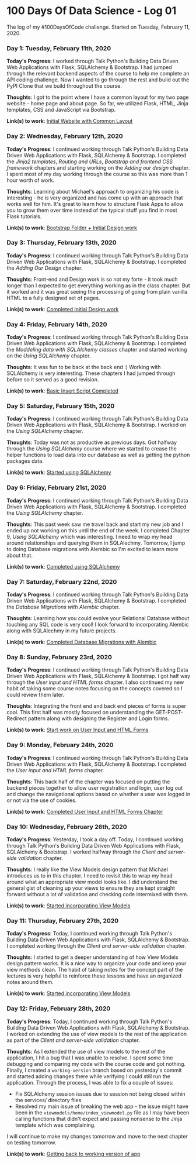 # 100 Days Of Data Science - Log 01

The log of my #100DaysOfCode challenge. Started on Tuesday, February 11, 2020.

### Day 1: Tuesday, February 11th, 2020

**Today's Progress**: I worked through Talk Python's Building Data Driven Web Applications with Flask, SQLAlchemy & Bootstrap. I had jumped through the relevant backend aspects of the course to help me complete an API coding challenge. Now I wanted to go through the rest and build out the PyPI Clone that we build throughout the course.

**Thoughts**: I got to the point where I have a common layout for my two page website - home page and about page. So far, we utilized Flask, HTML, Jinja templates, CSS and JavaScript via Bootstrap.

**Link(s) to work**: [Initial Website with Common Layout](https://github.com/johannesgiorgis/talkpython/tree/21be4881090575df20168e649068b741c4297357/data-driven-web-apps-with-flask/pypi_org)


### Day 2: Wednesday, February 12th, 2020

**Today's Progress**: I continued working through Talk Python's Building Data Driven Web Applications with Flask, SQLAlchemy & Bootstrap. I completed the _Jinja2 templates_, _Routing and URLs_, _Bootstrap and frontend CSS framework_ chapters and starting working on the _Adding our design_ chapter. I spent most of my day working through the course so this was more than 1 hour worth of work.

**Thoughts**: Learning about Michael's approach to organizing his code is interesting - he is very organized and has come up with an approach that works well for him. It's great to learn how to structure Flask Apps to allow you to grow them over time instead of the typical stuff you find in most Flask tutorials.

**Link(s) to work**: [Bootstrap Folder + Initial Design work](https://github.com/johannesgiorgis/talkpython/tree/56c8015db716e4b419bb4930881e3ddca9aec29c/data-driven-web-apps-with-flask)


### Day 3: Thursday, February 13th, 2020

**Today's Progress**: I continued working through Talk Python's Building Data Driven Web Applications with Flask, SQLAlchemy & Bootstrap. I completed the _Adding Our Design_ chapter.

**Thoughts**: Front-end and Design work is so not my forte - it took much longer than I expected to get everything working as in the class chapter. But it worked and it was great seeing the processing of going from plain vanilla HTML to a fully designed set of pages.

**Link(s) to work**: [Completed Initial Design work](https://github.com/johannesgiorgis/talkpython/tree/973d6760a8860d2a0509ca14d5a9e462c52969c9/data-driven-web-apps-with-flask/pypi_org)


### Day 4: Friday, February 14th, 2020

**Today's Progress**: I continued working through Talk Python's Building Data Driven Web Applications with Flask, SQLAlchemy & Bootstrap. I completed the _Moddeling data with SQLAlchemy classes_ chapter and started working on the _Using SQLAlchemy_ chapter.

**Thoughts**: It was fun to be back at the back end :) Working with SQLAlchemy is very interesting. These chapters I had jumped through before so it served as a good revision.

**Link(s) to work**: [Basic Insert Script Completed](https://github.com/johannesgiorgis/talkpython/tree/ca02f26ec0e72f52fa5611cc2318983b767b09be/data-driven-web-apps-with-flask/pypi_org)


### Day 5: Saturday, February 15th, 2020

**Today's Progress**: I continued working through Talk Python's Building Data Driven Web Applications with Flask, SQLAlchemy & Bootstrap. I worked on the _Using SQLAlchemy_ chapter.

**Thoughts**: Today was not as productive as previous days. Got halfway through the _Using SQLAlchemy_ course where we started to crease the helper functions to load data into our database as well as getting the python packages data.

**Link(s) to work**: [Started using SQLAlchemy](https://github.com/johannesgiorgis/talkpython/tree/2ebe52c3ba05b93f95ca5d4738fb4ff1175a9096/data-driven-web-apps-with-flask)


### Day 6: Friday, February 21st, 2020

**Today's Progress**: I continued working through Talk Python's Building Data Driven Web Applications with Flask, SQLAlchemy & Bootstrap. I completed the _Using SQLAlchemy_ chapter.

**Thoughts**: This past week saw me travel back and start my new job and I ended up not working on this until the end of the week. I completed Chapter 9, _Using SQLAlchemy_ which was interesting. I need to wrap my head around relationships and querying them in SQLAlechmy. Tomorrow, I jump to doing Database migrations with Alembic so I'm excited to learn more about that.

**Link(s) to work**: [Completed using SQLAlchemy](https://github.com/johannesgiorgis/talkpython/tree/5477e33ad2686520a5d307ebc4a9b1feed3167c0/data-driven-web-apps-with-flask)


### Day 7: Saturday, February 22nd, 2020

**Today's Progress**: I continued working through Talk Python's Building Data Driven Web Applications with Flask, SQLAlchemy & Bootstrap. I completed the _Database Migrations with Alembic_ chapter.

**Thoughts**: Learning how you could evolve your Relational Database without touching any SQL code is very cool! I look forward to incorporating Alembic along with SQLAlechmy in my future projects.

**Link(s) to work**: [Completed Database Migrations with Alembic](https://github.com/johannesgiorgis/talkpython/tree/c666167da58ee426aedd0eafb89ea51411496e7c/data-driven-web-apps-with-flask)


### Day 8: Sunday, February 23rd, 2020

**Today's Progress**: I continued working through Talk Python's Building Data Driven Web Applications with Flask, SQLAlchemy & Bootstrap. I got half way through the _User input and HTML forms_ chapter. I also continued my new habit of taking some course notes focusing on the concepts covered so I could review them later.

**Thoughts**: Integrating the front end and back end pieces of forms is super cool. This first half was mostly focused on understanding the GET-POST-Redirect pattern along with designing the Register and Login forms.

**Link(s) to work**: [Start work on User Input and HTML Forms](https://github.com/johannesgiorgis/talkpython/tree/431168f82ac26163fd8822daef0bd44f97332746/data-driven-web-apps-with-flask)


### Day 9: Monday, February 24th, 2020

**Today's Progress**: I continued working through Talk Python's Building Data Driven Web Applications with Flask, SQLAlchemy & Bootstrap. I completed the _User input and HTML forms_ chapter.

**Thoughts**: This back half of the chapter was focused on putting the backend pieces together to allow user registration and login, user log out and change the navigational options based on whether a user was logged in or not via the use of cookies.

**Link(s) to work**: [Completed User Input and HTML Forms Chapter](https://github.com/johannesgiorgis/talkpython/tree/171f5a93359f7741607c901f46b9ff8a4518270d/data-driven-web-apps-with-flask)


### Day 10: Wednesday, February 26th, 2020

**Today's Progress**: Yesterday, I took a day off. Today, I continued working through Talk Python's Building Data Driven Web Applications with Flask, SQLAlchemy & Bootstrap. I worked halfway through the _Client and server-side validation_ chapter.

**Thoughts**: I really like the View Models design pattern that Michael introduces us to in this chapter. I need to revisit this to wrap my head around what an appropriate view model looks like. I did understand the general gist of cleaning up your views to ensure they are kept straight forward without a lot of validation and checking code intermixed with them.

**Link(s) to work**: [Started incorporating View Models](https://github.com/johannesgiorgis/talkpython/tree/0b9046bc997531b95d7f073c5501632714d8fbd7/data-driven-web-apps-with-flask)



### Day 11: Thursday, February 27th, 2020

**Today's Progress**: Today, I continued working through Talk Python's Building Data Driven Web Applications with Flask, SQLAlchemy & Bootstrap. I completed working through the _Client and server-side validation_ chapter.

**Thoughts**: I started to get a deeper understanding of how View Models design pattern works. It is a nice way to organize your code and keep your view methods clean. The habit of taking notes for the concept part of the lectures is very helpful to reinforce these lessons and have an organized notes around them.

**Link(s) to work**: [Started incorporating View Models](https://github.com/johannesgiorgis/talkpython/tree/5c9dfced2cb7967ffa2b53a0ff6e4c6a104011cd/data-driven-web-apps-with-flask)


### Day 12: Friday, February 28th, 2020

**Today's Progress**: Today, I continued working through Talk Python's Building Data Driven Web Applications with Flask, SQLAlchemy & Bootstrap. I worked on extending the use of view models to the rest of the application as part of the _Client and server-side validation_ chapter.

**Thoughts**: As I extended the use of view models to the rest of the application, I hit a bug that I was unable to resolve. I spent some time debugging and comparing my code with the course code and got nothing. Finally, I created a `working-version` branch based on yesterday's commit and started adding changes there while verifying I could still run the application. Through the process, I was able to fix a couple of issues:

- Fix SQLAlchemy session issues due to session not being closed within the services/ directory files
- Resolved my main issue of breaking the web app - the issue might have been in the `viewmodels/home/index_viewmodel.py` file as I may have been calling functions that didn't expect and passing nonsense to the Jinja template which was complaining.

I will continue to make my changes tomorrow and move to the next chapter on testing tomorrow.

**Link(s) to work**: [Getting back to working version of app](https://github.com/johannesgiorgis/talkpython/tree/working-version/data-driven-web-apps-with-flask)